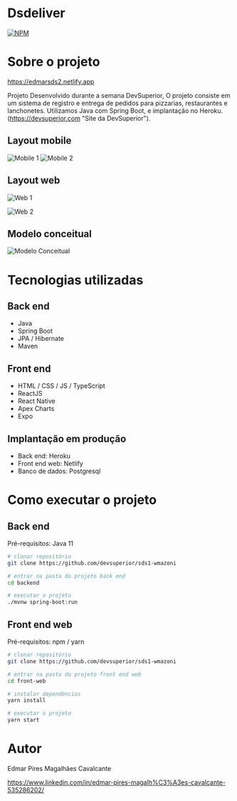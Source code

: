 # Dsdeliver

[![NPM](https://img.shields.io/npm/l/react)](https://github.com/EdmarMagalhaes/dsdeliver-sds2/blob/main/LICENSE) 

# Sobre o projeto

https://edmarsds2.netlify.app

Projeto Desenvolvido durante a semana DevSuperior, O projeto consiste em um sistema de registro e entrega de pedidos para pizzarias, restaurantes e lanchonetes. Utilizamos Java com Spring Boot, e implantação no Heroku.
(https://devsuperior.com "Site da DevSuperior").
## Layout mobile
![Mobile 1](https://github.com/EdmarMagalhaes/dsdeliver-sds2/blob/main/assets/AppMobileCapa.jpg) ![Mobile 2](https://github.com/EdmarMagalhaes/dsdeliver-sds2/blob/main/assets/AppMobileConfirma.jpg)

## Layout web
![Web 1](https://)

![Web 2](https://)

## Modelo conceitual
![Modelo Conceitual](https://)

# Tecnologias utilizadas
## Back end
- Java
- Spring Boot
- JPA / Hibernate
- Maven
## Front end
- HTML / CSS / JS / TypeScript
- ReactJS
- React Native
- Apex Charts
- Expo
## Implantação em produção
- Back end: Heroku
- Front end web: Netlify
- Banco de dados: Postgresql

# Como executar o projeto

## Back end
Pré-requisitos: Java 11

```bash
# clonar repositório
git clone https://github.com/devsuperior/sds1-wmazoni

# entrar na pasta do projeto back end
cd backend

# executar o projeto
./mvnw spring-boot:run
```

## Front end web
Pré-requisitos: npm / yarn

```bash
# clonar repositório
git clone https://github.com/devsuperior/sds1-wmazoni

# entrar na pasta do projeto front end web
cd front-web

# instalar dependências
yarn install

# executar o projeto
yarn start
```

# Autor

Edmar Pires Magalhães Cavalcante

https://www.linkedin.com/in/edmar-pires-magalh%C3%A3es-cavalcante-535286202/
